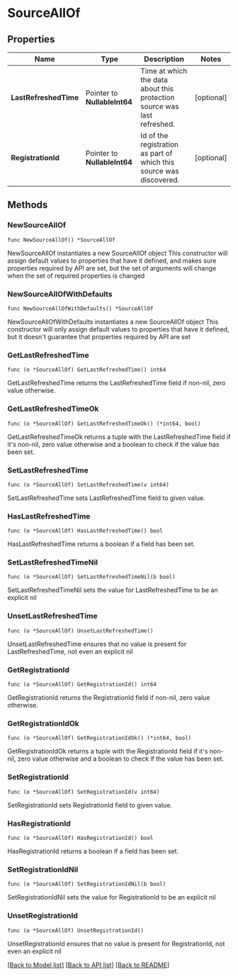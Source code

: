 # SourceAllOf

## Properties

Name | Type | Description | Notes
------------ | ------------- | ------------- | -------------
**LastRefreshedTime** | Pointer to **NullableInt64** | Time at which the data about this protection source was last refreshed. | [optional] 
**RegistrationId** | Pointer to **NullableInt64** | Id of the registration as part of which this source was discovered. | [optional] 

## Methods

### NewSourceAllOf

`func NewSourceAllOf() *SourceAllOf`

NewSourceAllOf instantiates a new SourceAllOf object
This constructor will assign default values to properties that have it defined,
and makes sure properties required by API are set, but the set of arguments
will change when the set of required properties is changed

### NewSourceAllOfWithDefaults

`func NewSourceAllOfWithDefaults() *SourceAllOf`

NewSourceAllOfWithDefaults instantiates a new SourceAllOf object
This constructor will only assign default values to properties that have it defined,
but it doesn't guarantee that properties required by API are set

### GetLastRefreshedTime

`func (o *SourceAllOf) GetLastRefreshedTime() int64`

GetLastRefreshedTime returns the LastRefreshedTime field if non-nil, zero value otherwise.

### GetLastRefreshedTimeOk

`func (o *SourceAllOf) GetLastRefreshedTimeOk() (*int64, bool)`

GetLastRefreshedTimeOk returns a tuple with the LastRefreshedTime field if it's non-nil, zero value otherwise
and a boolean to check if the value has been set.

### SetLastRefreshedTime

`func (o *SourceAllOf) SetLastRefreshedTime(v int64)`

SetLastRefreshedTime sets LastRefreshedTime field to given value.

### HasLastRefreshedTime

`func (o *SourceAllOf) HasLastRefreshedTime() bool`

HasLastRefreshedTime returns a boolean if a field has been set.

### SetLastRefreshedTimeNil

`func (o *SourceAllOf) SetLastRefreshedTimeNil(b bool)`

 SetLastRefreshedTimeNil sets the value for LastRefreshedTime to be an explicit nil

### UnsetLastRefreshedTime
`func (o *SourceAllOf) UnsetLastRefreshedTime()`

UnsetLastRefreshedTime ensures that no value is present for LastRefreshedTime, not even an explicit nil
### GetRegistrationId

`func (o *SourceAllOf) GetRegistrationId() int64`

GetRegistrationId returns the RegistrationId field if non-nil, zero value otherwise.

### GetRegistrationIdOk

`func (o *SourceAllOf) GetRegistrationIdOk() (*int64, bool)`

GetRegistrationIdOk returns a tuple with the RegistrationId field if it's non-nil, zero value otherwise
and a boolean to check if the value has been set.

### SetRegistrationId

`func (o *SourceAllOf) SetRegistrationId(v int64)`

SetRegistrationId sets RegistrationId field to given value.

### HasRegistrationId

`func (o *SourceAllOf) HasRegistrationId() bool`

HasRegistrationId returns a boolean if a field has been set.

### SetRegistrationIdNil

`func (o *SourceAllOf) SetRegistrationIdNil(b bool)`

 SetRegistrationIdNil sets the value for RegistrationId to be an explicit nil

### UnsetRegistrationId
`func (o *SourceAllOf) UnsetRegistrationId()`

UnsetRegistrationId ensures that no value is present for RegistrationId, not even an explicit nil

[[Back to Model list]](../README.md#documentation-for-models) [[Back to API list]](../README.md#documentation-for-api-endpoints) [[Back to README]](../README.md)


